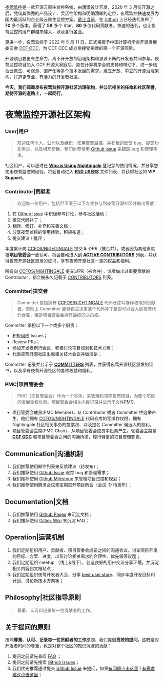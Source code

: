 [夜莺监控](https://github.com/ccfos/nightingale "夜莺监控")是一款开源云原生监控系统，由滴滴设计开发，2020 年 3 月份开源之后，凭借其优秀的产品设计、灵活性架构和明确清晰的定位，夜莺监控快速发展为国内最活跃的企业级云原生监控方案。[截止当前](具体指2022年8月 "截止当前")，在 [Github](https://github.com/ccfos/nightingale "Github") 上已经迭代发布了 **70** 多个版本，获得了 **5K** 多个 Star，**80** 多位代码贡献者。快速的迭代，也让夜莺监控的用户群越来越大，涉及各行各业。

更进一步，夜莺监控于 2022 年 5 月 11 日，正式捐赠予中国计算机学会开源发展委员会 [CCF ODC](https://www.ccf.org.cn/kyfzwyh/ "CCF ODC")，为 CCF ODC 成立后接受捐赠的第一个开源项目。

开源项目要更有生命力，离不开开放的治理架构和源源不断的开发者共同参与。夜莺监控项目加入 CCF 开源大家庭后，能在计算机学会的支持和带动下，进一步结合云原生、可观测、国产化等多个技术发展的需求，建立开放、中立的开源治理架构，打造更专业、有活力的开发者社区。

**今天，我们郑重发布夜莺监控开源社区治理架构，并公示相关的任命和社区荣誉，期待开源的道路上，一起同行。**

# 夜莺监控开源社区架构

### User|用户

> 欢迎任何个人、公司以及组织，使用夜莺监控，并积极的反馈 bug、提交功能需求、以及相互帮助，我们推荐使用 [Github Issue](https://github.com/ccfos/nightingale/issues "Github Issue") 来跟踪 bug 和管理需求。

社区用户，可以通过在 **[Who is Using Nightingale](https://github.com/ccfos/nightingale/issues/897 "Who is Using Nightingale")** 登记您的使用情况，并分享您使用夜莺监控的经验，将会自动进入 **[END USERS](https://github.com/ccfos/nightingale/blob/main/doc/end-users.md "END USERS")** 文件列表，并获得社区的 **VIP Support**。

### Contributor|贡献者

> 欢迎每一位用户，包括但不限于以下方式参与到夜莺开源社区并做出贡献：

1. 在 [Github Issue](https://github.com/ccfos/nightingale/issues "Github Issue") 中积极参与讨论，参与社区活动；
1. 提交代码补丁；
1. 翻译、修订、补充和完善[文档](https://n9e.github.io "文档")；
1. 分享夜莺监控的使用经验，积极布道；
1. 提交建议 / 批评；

年度累计向 [CCFOS/NIGHTINGALE](https://github.com/ccfos/nightingale "CCFOS/NIGHTINGALE") 提交 **5** 个PR（被合并），或者因为其他贡献被**项目管委会**一致认可，将会自动进入到 **[ACTIVE CONTRIBUTORS](https://github.com/ccfos/nightingale/blob/main/doc/active-contributors.md "ACTIVE CONTRIBUTORS")** 列表，并获得夜莺开源社区颁发的证书，享有夜莺开源社区一定的权益和福利。

所有向 [CCFOS/NIGHTINGALE](https://github.com/ccfos/nightingale "CCFOS/NIGHTINGALE") 提交过PR（被合并），或者做出过重要贡献的 Contributor，都会被永久记载于 [CONTRIBUTORS](https://github.com/ccfos/nightingale/blob/main/doc/contributors.md "CONTRIBUTORS") 列表。

### Committer|提交者

> Committer 是指拥有 [CCFOS/NIGHTINGALE](https://github.com/ccfos/nightingale "CCFOS/NIGHTINGALE") 代码仓库写操作权限的贡献者。原则上 Committer 能够自主决策某个代码补丁是否可以合入到夜莺代码仓库，但是项目管委会拥有最终的决策权。

Committer 承担以下一个或多个职责：
- 积极回应 Issues；
- Review PRs；
- 参加开发者例行会议，积极讨论项目规划和技术方案；
- 代表夜莺开源社区出席相关技术会议并做演讲；

Committer 记录并公示于 **[COMMITTERS](https://github.com/ccfos/nightingale/blob/main/doc/committers.md "COMMITTERS")** 列表，并获得夜莺开源社区颁发的证书，以及享有夜莺开源社区的各种权益和福利。


### PMC|项目管委会

> PMC（项目管委会）作为一个实体，来管理和领导夜莺项目，为整个项目的发展全权负责。项目管委会相关内容记录并公示于文件[PMC](https://github.com/ccfos/nightingale/blob/main/doc/pmc.md "PMC").

- 项目管委会成员(PMC Member)，从 Contributor 或者 Committer 中选举产生，他们拥有 [CCFOS/NIGHTINGALE](https://github.com/ccfos/nightingale "CCFOS/NIGHTINGALE") 代码仓库的写操作权限，拥有 Nightingale 社区相关事务的投票权、以及提名 Committer 候选人的权利。
- 项目管委会主席(PMC Chair)，从项目管委会成员中投票产生。管委会主席是 **[CCF ODC](https://www.ccf.org.cn/kyfzwyh/ "CCF ODC")** 和项目管委会之间的沟通桥梁，履行特定的项目管理职责。

## Communication|沟通机制
1. 我们推荐使用邮件列表来反馈建议（待发布）；
2. 我们推荐使用 [Github Issue](https://github.com/ccfos/nightingale/issues "Github Issue") 跟踪 bug 和管理需求；
3. 我们推荐使用 [Github Milestone](https://github.com/ccfos/nightingale/milestones "Github Milestone") 来管理项目进度和规划；
4. 我们推荐使用腾讯会议来定期召开项目例会（会议 ID 待发布）；

## Documentation|文档
1. 我们推荐使用 [Github Pages](https://n9e.github.io "Github Pages") 来沉淀文档；
2. 我们推荐使用 [Gitlink Wiki](https://www.gitlink.org.cn/ccfos/nightingale/wiki/faq "Gitlink Wiki") 来沉淀 FAQ；


## Operation|运营机制

1. 我们定期组织用户、贡献者、项目管委会成员之间的沟通会议，讨论项目开发的目标、方案、进度，以及讨论相关需求的合理性、优先级等议题；
2. 我们定期组织 meetup （线上&线下），创造良好的用户交流分享环境，并沉淀相关内容到文档站点；
3. 我们定期组织夜莺开发者大会，分享 [best user story](https://n9e.github.io/docs/prologue/share/ "best user story")、同步年度开发目标和计划、讨论新技术方向等；

## Philosophy|社区指导原则

>尊重、认可和记录每一位贡献者的工作。

## 关于提问的原则

按照**尊重、认可、记录每一位贡献者的工作**原则，我们提倡**高效的提问**，这既是对开发者时间的尊重，也是对整个社区的知识沉淀的贡献：

1. 提问之前请先查阅 [FAQ](https://www.gitlink.org.cn/ccfos/nightingale/wiki/faq "FAQ") ；
2. 提问之前请先搜索 [Github Issues](https://github.com/ccfos/nightingale/issues "Github Issue")；
3. 我们优先推荐通过提交 [Github Issue](https://github.com/ccfos/nightingale/issues "Github Issue") 来提问，如果[有问题点击这里](https://github.com/ccfos/nightingale/issues/new?assignees=&labels=kind%2Fbug&template=bug_report.yml "有问题点击这里") | [有需求建议点击这里](https://github.com/ccfos/nightingale/issues/new?assignees=&labels=kind%2Ffeature&template=enhancement.md "有需求建议点击这里")；

